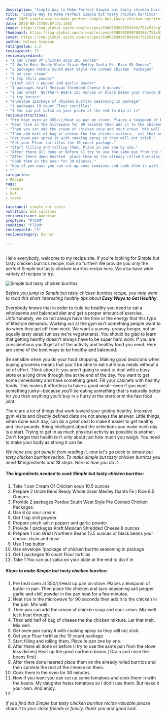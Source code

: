 ```yaml
---
description: "Simple Way to Make Perfect Simple but tasty chicken burritos"
title: "Simple Way to Make Perfect Simple but tasty chicken burritos"
slug: 2405-simple-way-to-make-perfect-simple-but-tasty-chicken-burritos
date: 2020-08-21T00:07:24.119Z
image: https://img-global.cpcdn.com/recipes/6300583890780160/751x532cq70/simple-but-tasty-chicken-burritos-recipe-main-photo.jpg
thumbnail: https://img-global.cpcdn.com/recipes/6300583890780160/751x532cq70/simple-but-tasty-chicken-burritos-recipe-main-photo.jpg
cover: https://img-global.cpcdn.com/recipes/6300583890780160/751x532cq70/simple-but-tasty-chicken-burritos-recipe-main-photo.jpg
author: Helena Simpson
ratingvalue: 3.2
reviewcount: 13
recipeingredient:
- "1 can Cream Of Chicken soup 105 ounces"
- "2 Uncle Bens Ready Whole Grain Medley Santa Fe  Rice 85 Ounces"
- "2 packages Perdue South West Style Pre Cooked Chicken  Packages"
- "8 oz sour cream"
- "1 tsp chili powder"
- "pinch salt n pepper and garlic powder"
- "1 packages Kraft Mexican Shredded Cheese 8 ounces"
- "1 can Great  Northern Beans 155 ounces or black beans your choice drain and rinse"
- "1 tsp butter"
- "envelope 1package of chicken burrito seasoning in package"
- "1 packages 10 count Flour tortillas"
- "1 You can put salsa on your plate at the end to dip it in"
recipeinstructions:
- "Pre heat oven at 350////Heat up pan on stove. Places a teaspoon of butter in pan. Then place the chicken and taco seasoning salt pepper garlic and chill powder in the pan heat for a few minutes."
- "Heat rice in the microwave for 90 seconds then add it to the chicken in the pan. Mix well."
- "Then you can add the cream of chicken soup and sour crean. Mix well let it heat through."
- "Then add half of bag of cheese the the chicken mixture.  Let that melt. Mix well."
- "Get oven pan spray it with cooking spray so they will not stick."
- "Get your Flour tortillas the 10 count package."
- "Start filling and rolling them. Place in pan one by one."
- "After there all done or before (I try to use the same pan from the stove less dishes) Heat up the great  northern beans.( Drain and rinse the beans first)"
- "After there done hearted  place them on the already rolled burritos and then sprinkle the rest of the cheese on them."
- "Cook them in the oven for 30 minutes."
- "Now if you want you can cut up some tomatoes and cook them in with the beans. My daughter hates tomatoes so I don&#39;t use them. But make it your own. And enjoy."
- ""
categories:
- Recipe
tags:
- simple
- but
- tasty

katakunci: simple but tasty 
nutrition: 252 calories
recipecuisine: American
preptime: "PT30M"
cooktime: "PT39M"
recipeyield: "3"
recipecategory: Dinner

---
```

<br>
Hello everybody, welcome to my recipe site, if you're looking for Simple but tasty chicken burritos recipe, look no further! We provide you only the perfect Simple but tasty chicken burritos recipe here. We also have wide variety of recipes to try.
<br>


![Simple but tasty chicken burritos](https://img-global.cpcdn.com/recipes/6300583890780160/751x532cq70/simple-but-tasty-chicken-burritos-recipe-main-photo.jpg)

<i>Before you jump to Simple but tasty chicken burritos recipe, you may want to read this short interesting healthy tips about <strong>Easy Ways to Get Healthy</strong>.</i>

Everybody knows that in order to truly be healthy you need to eat a wholesome and balanced diet and get a proper amount of exercise. Unfortunately, we do not always have the time or the energy that this type of lifestyle demands. Working out at the gym isn't something people want to do when they get off from work. We want a yummy, greasy burger, not an equally tasty salad (unless we’re vegetarians). You should be glad to learn that getting healthy doesn't always have to be super hard work. If you are conscientious you'll get all of the activity and healthy food you need. Here are some of the best ways to be healthy and balanced.

Be sensible when you do your food shopping. Making good decisions when buying groceries means that you'll be able to eat nutritious meals without a lot of effort. Think about it: you aren’t going to want to deal with a busy store or a long drive through line at the end of the day. You want to get home immediately and have something great. Fill your cabinets with healthy foods. This makes it effortless to have a good meal--even if you want something junky--because you'll be eating something that is naturally better for you than anything you'd buy in a hurry at the store or in the fast food joint.

There are a lot of things that work toward your getting healthy. Intensive gym visits and directly defined diets are not always the answer. Little things, when done each day, can do a great deal to make it easier to get healthy and lose pounds. Being intelligent about the selections you make each day is a start. Trying to get in as much physical activity as possible is another. Don't forget that health isn't only about just how much you weigh. You need to make your body as strong it can be. 


<i>We hope you got benefit from reading it, now let's go back to simple but tasty chicken burritos recipe. To make simple but tasty chicken burritos you need <strong>12</strong> ingredients and <strong>12</strong> steps. Here is how you do it.
</i>

##### The ingredients needed to cook Simple but tasty chicken burritos:

1. Take 1 can Cream Of Chicken soup 10.5 ounces
1. Prepare 2 Uncle Bens Ready Whole Grain Medley (Santa Fe ) Rice 8.5 Ounces
1. Provide 2 packages Perdue South West Style Pre Cooked Chicken  Packages.
1. Use 8 oz sour cream
1. Get 1 tsp chili powder
1. Prepare pinch salt n pepper and garlic powder
1. Provide 1 packages Kraft Mexican Shredded Cheese 8 ounces
1. Prepare 1 can Great  Northern Beans 15.5 ounces or black beans your choice. drain and rinse
1. Use 1 tsp butter
1. Use envelope 1package of chicken burrito seasoning in package
1. Get 1 packages 10 count Flour tortillas
1. Take 1 You can put salsa on your plate at the end to dip it in


##### Steps to make Simple but tasty chicken burritos:

1. Pre heat oven at 350////Heat up pan on stove. Places a teaspoon of butter in pan. Then place the chicken and taco seasoning salt pepper garlic and chill powder in the pan heat for a few minutes.
1. Heat rice in the microwave for 90 seconds then add it to the chicken in the pan. Mix well.
1. Then you can add the cream of chicken soup and sour crean. Mix well let it heat through.
1. Then add half of bag of cheese the the chicken mixture.  Let that melt. Mix well.
1. Get oven pan spray it with cooking spray so they will not stick.
1. Get your Flour tortillas the 10 count package.
1. Start filling and rolling them. Place in pan one by one.
1. After there all done or before (I try to use the same pan from the stove less dishes) Heat up the great  northern beans.( Drain and rinse the beans first)
1. After there done hearted  place them on the already rolled burritos and then sprinkle the rest of the cheese on them.
1. Cook them in the oven for 30 minutes.
1. Now if you want you can cut up some tomatoes and cook them in with the beans. My daughter hates tomatoes so I don&#39;t use them. But make it your own. And enjoy.
1. 


<i>If you find this Simple but tasty chicken burritos recipe valuable please share it to your close friends or family, thank you and good luck.</i>
